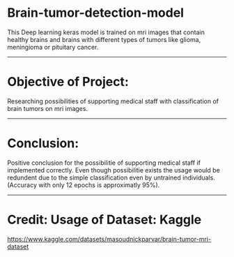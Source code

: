 # Brain-tumor-detection-model
This Deep learning keras model is trained on mri images that contain healthy brains and brains with different types of tumors like glioma, meningioma or pituitary cancer.

--------------------------------------------------------------------------------

# Objective of Project:

Researching possibilities of supporting medical staff with classification of brain tumors on mri images.

--------------------------------------------------------------------------------

# Conclusion:

Positive conclusion for the possibilitie of supporting medical staff if implemented correctly. Even though possibilitie exists the usage would be redundent due to the simple classification even by untrained individuals. (Accuracy with only 12 epochs is approximatly 95%).

--------------------------------------------------------------------------------

# Credit: Usage of Dataset: Kaggle

https://www.kaggle.com/datasets/masoudnickparvar/brain-tumor-mri-dataset
